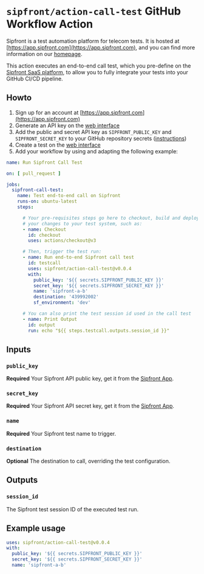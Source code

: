# `sipfront/action-call-test` GitHub Workflow Action

Sipfront is a test automation platform for telecom tests.
It is hosted at [https://app.sipfront.com](https://app.sipfront.com),
and you can find more information on our [homepage](https://sipfront.com).

This action executes an end-to-end call test, which you pre-define on the
[Sipfront SaaS platform](https://app.sipfront.com), to allow you to fully integrate
your tests into your GitHub CI/CD pipeline.

## Howto

1. Sign up for an account at [https://app.sipfront.com](https://app.sipfront.com)
1. Generate an API key on the [web interface](https://app.sipfront.com/subscription/apikey)
1. Add the public and secret API key as `SIPFRONT_PUBLIC_KEY` and `SIPFRONT_SECRET_KEY`
   to your GitHub repository secrets ([instructions](https://docs.github.com/en/actions/reference/encrypted-secrets#creating-encrypted-secrets-for-a-repository))
1. Create a test on the [web interface](https://app.sipfront.com/)
1. Add your workflow by using and adapting the following example:

```yaml
name: Run Sipfront Call Test

on: [ pull_request ]

jobs:
  sipfront-call-test:
    name: Test end-to-end call on Sipfront
    runs-on: ubuntu-latest
    steps:

      # Your pre-requisites steps go here to checkout, build and deploy
      # your changes to your test system, such as:
      - name: Checkout
        id: checkout
        uses: actions/checkout@v3

      # Then, trigger the test run:
      - name: Run end-to-end Sipfront call test
        id: testcall
        uses: sipfront/action-call-test@v0.0.4
        with:
          public_key: '${{ secrets.SIPFRONT_PUBLIC_KEY }}'
          secret_key: '${{ secrets.SIPFRONT_SECRET_KEY }}'
          name: 'sipfront-a-b'
          destination: '439992002'
          sf_environment: 'dev'

      # You can also print the test session id used in the call test
      - name: Print Output
        id: output
        run: echo "${{ steps.testcall.outputs.session_id }}"
```

## Inputs

### `public_key`

**Required** Your Sipfront API public key, get it from the
[Sipfront App](https://app.sipfront.com/subscription/apikey).

### `secret_key`

**Required** Your Sipfront API secret key, get it from the
[Sipfront App](https://app.sipfront.com/subscription/apikey).

### `name`

**Required** Your Sipfront test name to trigger.

### `destination`

**Optional** The destination to call, overriding the test configuration.

## Outputs

### `session_id`

The Sipfront test session ID of the executed test run.

## Example usage

```yaml
uses: sipfront/action-call-test@v0.0.4
with:
  public_key: '${{ secrets.SIPFRONT_PUBLIC_KEY }}'
  secret_key: '${{ secrets.SIPFRONT_SECRET_KEY }}'
  name: 'sipfront-a-b'
```
